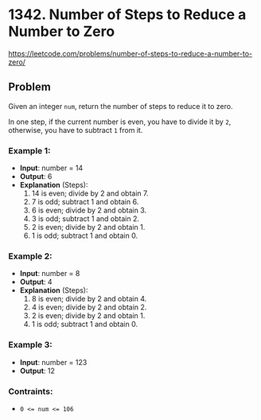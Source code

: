 # 1342. Number of Steps to Reduce a Number to Zero

https://leetcode.com/problems/number-of-steps-to-reduce-a-number-to-zero/

## Problem

Given an integer `num`, return the number of steps to reduce it to zero. <br />

In one step, if the current number is even, you have to divide it by `2`, otherwise, you have to subtract `1` from it.

### Example 1:

- **Input**: number = 14
- **Output**: 6
- **Explanation** (Steps):
  1. 14 is even; divide by 2 and obtain 7.
  1. 7 is odd; subtract 1 and obtain 6.
  1. 6 is even; divide by 2 and obtain 3.
  1. 3 is odd; subtract 1 and obtain 2.
  1. 2 is even; divide by 2 and obtain 1.
  1. 1 is odd; subtract 1 and obtain 0.

### Example 2:

- **Input**: number = 8
- **Output**: 4
- **Explanation** (Steps):
  1. 8 is even; divide by 2 and obtain 4.
  1. 4 is even; divide by 2 and obtain 2.
  1. 2 is even; divide by 2 and obtain 1.
  1. 1 is odd; subtract 1 and obtain 0.

### Example 3:

- **Input**: number = 123
- **Output**: 12

### Contraints:

- `0 <= num <= 106`

